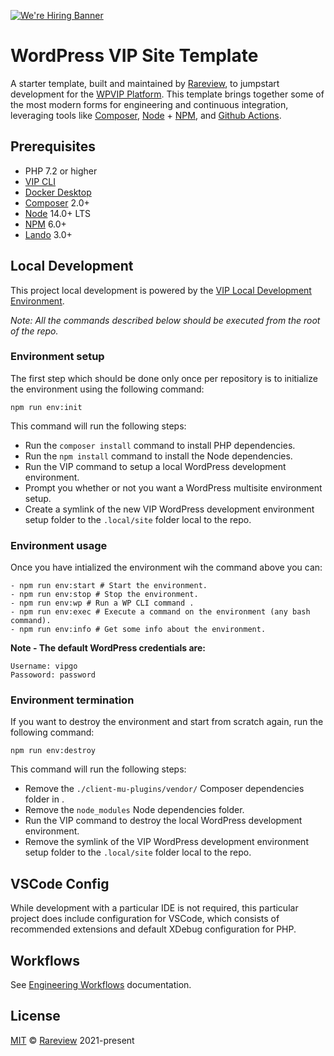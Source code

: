 [![We're Hiring Banner](https://rareview.com/wp-content/uploads/2021/07/repo-banner.jpg)](https://rareview.com/careers/)

# WordPress VIP Site Template

[1]: https://rareview.com
[2]: https://wpvip.com
[3]: https://getcomposer.org
[4]: https://nodejs.org
[5]: https://npmjs.com
[6]: https://github.com/features/actions
[8]: https://lando.dev
[9]: https://www.docker.com/products/docker-desktop
[10]: https://docs.wpvip.com/technical-references/vip-cli/
[11]: https://docs.wpvip.com/how-tos/local-development/use-the-vip-local-development-environment/

A starter template, built and maintained by [Rareview][1], to jumpstart development for the [WPVIP Platform][2]. 
This template brings together some of the most modern forms for engineering and continuous integration, leveraging tools like [Composer][3], [Node][4] + [NPM][5], and [Github Actions][6].

## Prerequisites

- PHP 7.2 or higher
- [VIP CLI][10]
- [Docker Desktop][9]
- [Composer][3] 2.0+
- [Node][4] 14.0+ LTS
- [NPM][5] 6.0+
- [Lando][8] 3.0+

## Local Development

This project local development is powered by the [VIP Local Development Environment][11].

_Note: All the commands described below should be executed from the root of the repo._

### Environment setup

The first step which should be done only once per repository is to initialize the environment using the following command:

```shell
npm run env:init
```

This command will run the following steps:

- Run the `composer install` command to install PHP dependencies.
- Run the `npm install` command to install the Node dependencies.
- Run the VIP command to setup a local WordPress development environment.
- Prompt you whether or not you want a WordPress multisite environment setup.
- Create a symlink of the new VIP WordPress development environment setup folder to the `.local/site` folder local to the repo.

### Environment usage

Once you have intialized the environment wih the command above you can:

```shell
- npm run env:start # Start the environment.
- npm run env:stop # Stop the environment.
- npm run env:wp # Run a WP CLI command .
- npm run env:exec # Execute a command on the environment (any bash command).
- npm run env:info # Get some info about the environment.
```

**Note - The default WordPress credentials are:**

```shell
Username: vipgo
Passoword: password
```

### Environment termination

If you want to destroy the environment and start from scratch again, run the following command:

```shell
npm run env:destroy
```

This command will run the following steps:

- Remove the `./client-mu-plugins/vendor/` Composer dependencies folder in .
- Remove the `node_modules` Node dependencies folder.
- Run the VIP command to destroy the local WordPress development environment.
- Remove the symlink of the VIP WordPress development environment setup folder to the `.local/site` folder local to the repo.

## VSCode Config

While development with a particular IDE is not required, this particular project does include configuration for VSCode, which consists of recommended extensions and default XDebug configuration for PHP.

## Workflows

See [Engineering Workflows](.vip/docs/workflows.md) documentation.

## License

[MIT](https://en.wikipedia.org/wiki/MIT_License) &copy; [Rareview][1] 2021-present
